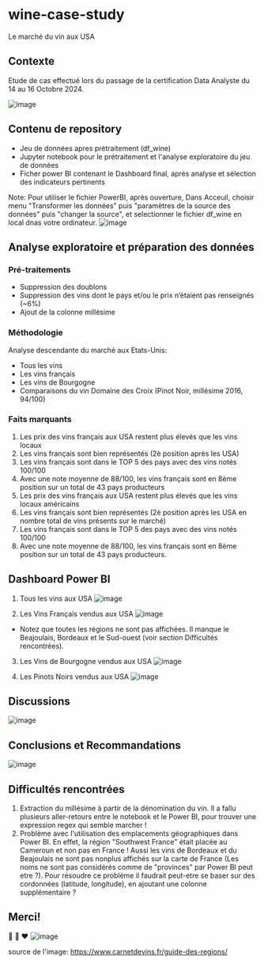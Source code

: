 # wine-case-study
Le marché du vin aux USA

## Contexte
Etude de cas effectué lors du passage de la certification Data Analyste du 14 au 16 Octobre 2024.

![image](https://github.com/user-attachments/assets/5f0543da-4117-43f3-9159-a36140ce443f)

## Contenu de repository
* Jeu de données apres prétraitement (df_wine)
* Jupyter notebook pour le prétraitement et l'analyse exploratoire du jeu de données
* Ficher power BI contenant le Dashboard final, après analyse et sélection des indicateurs pertinents

Note: Pour utiliser le fichier PowerBI, après ouverture, Dans Acceuil, choisir menu "Transformer les données" puis "paramètres de la source des données" puis "changer la source", et selectionner le fichier df_wine en local dnas votre ordinateur.
![image](https://github.com/user-attachments/assets/fd74b950-f7a4-4fc7-93da-1f3baa2e3459)

## Analyse exploratoire et préparation des données
### Pré-traitements
* Suppression des doublons
* Suppression des vins dont le pays et/ou le prix n’étaient pas renseignés (~6%)
* Ajout de la colonne millésime
### Méthodologie
Analyse descendante du marché aux Etats-Unis: 
* Tous les vins 
* Les vins français
* Les vins de Bourgogne 
* Comparaisons du vin Domaine des Croix (Pinot Noir, millésime 2016, 94/100)

### Faits marquants
1. Les prix des vins français aux USA restent plus élevés que les vins locaux
2. Les vins français sont bien représentés (2è position après les USA)
3. Les vins français sont dans le TOP 5 des pays avec des vins notés 100/100
4. Avec une note moyenne de 88/100, les vins français sont en 8ème position sur un total de 43 pays producteurs
5. Les prix des vins français aux USA restent plus élevés que les vins locaux américains
6. Les vins français sont bien représentés (2è position après les USA en nombre total de vins présents sur le marché)
7. Les vins français sont dans le TOP 5 des pays avec des vins notés 100/100
8. Avec une note moyenne de 88/100, les vins français sont en 8ème position sur un total de 43 pays producteurs.

## Dashboard Power BI
1. Tous les vins aux USA
![image](https://github.com/user-attachments/assets/b8025fa6-4383-40bd-b4a9-02706b2bfc7b)

2. Les Vins Français vendus aux USA
![image](https://github.com/user-attachments/assets/07f0f7b4-4a39-44a9-a95e-fd32f77a05d4)

* Notez que toutes les régions ne sont pas affichées. Il manque le Beajoulais, Bordeaux et le Sud-ouest (voir section Difficultés rencontrées).
  
3. Les Vins de Bourgogne vendus aux USA
![image](https://github.com/user-attachments/assets/ff3f8f46-7e9d-44d6-bdb6-63867d205ff7)

4. Les Pinots Noirs vendus aux USA
![image](https://github.com/user-attachments/assets/65594c0d-416a-4790-ba40-a0c85b8623b1)

## Discussions
![image](https://github.com/user-attachments/assets/6caeb550-dd51-42b9-b4c0-ead51f72eb3d)

## Conclusions et Recommandations
![image](https://github.com/user-attachments/assets/6ba5cab2-561a-4ae2-93d8-a33f7650d5e7)

## Difficultés rencontrées
1. Extraction du millésime à partir de la dénomination du vin. Il a fallu plusieurs aller-retours entre le notebook et le Power BI, pour trouver une expression regex qui semble marcher !
2. Problème avec l'utilisation des emplacements géographiques dans Power BI. En effet, la région "Southwest France" était placée au Cameroun et non pas en France ! Aussi les vins de Bordeaux et du Beajoulais ne sont pas nonplus affichés sur la carte de France (Les noms ne sont pas considérés comme de "provinces" par Power BI peut etre ?). Pour résoudre ce problème il faudrait peut-etre se baser sur des cordonnées (latitude, longitude), en ajoutant une colonne supplémentaire ?

## Merci!
:wine_glass:
:purple_heart:
:heart:
![image](https://github.com/user-attachments/assets/9960eda5-a7ed-4a92-9bd7-2e9bccef6a12)

source de l'image: https://www.carnetdevins.fr/guide-des-regions/





  
